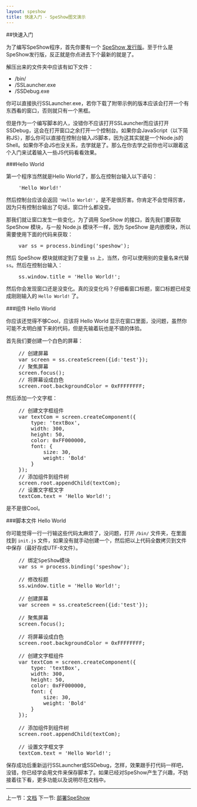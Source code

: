 ```yaml
---
layout: speshow
title: 快速入门 - SpeShow图文演示
---
```


##快速入门

为了编写SpeShow程序，首先你要有一个 [SpeShow 发行版](download.html)。至于什么是SpeShow发行版，反正就是你点进去下个最新的就是了。

解压出来的文件夹中应该有如下文件：

 - /bin/
 - /SSLauncher.exe
 - /SSDebug.exe

你可以直接执行SSLauncher.exe，若你下载了附带示例的版本应该会打开一个有东西看的窗口，否则就只有一个黑框。

但是作为一个编写脚本的人，没错你不应该打开SSLauncher而应该打开SSDebug，这会在打开窗口之余打开一个控制台。如果你会JavaScript（以下简称JS），那么你可以直接在控制台输入JS脚本，因为这其实就是一个Node.js的Shell。如果你不会JS也没关系，去学就是了。那么在你去学之前你也可以跟着这个入门来试着输入一些JS代码看看效果。

###Hello World

第一个程序当然就是Hello World了，那么在控制台输入以下语句：

<pre class="brush:js">
	'Hello World!'
</pre>

然后控制台应该会返回 `'Hello World!'`，是不是很厉害。你肯定不会觉得厉害，因为只有控制台输出了句话，窗口什么都没变。

那我们就让窗口发生一些变化，为了调用 SpeShow 的接口，首先我们要获取 SpeShow 模块，与一般 Node.js 模块不一样，因为 SpeShow 是内嵌模块，所以需要使用下面的代码来获取：

<pre class="brush:js">
	var ss = process.binding('speshow');
</pre>

然后 SpeShow 模块就绑定到了变量 `ss` 上，当然，你可以使用别的变量名来代替 `ss`。然后在控制台输入：

<pre class="brush:js">
	ss.window.title = 'Hello World!';
</pre>

然后你会发现窗口还是没变化。真的没变化吗？仔细看窗口标题，窗口标题已经变成刚刚输入的 `Hello World!` 了。

###组件 Hello World

你应该还觉得不够Cool，应该将 Hello World 显示在窗口里面，没问题，虽然你可能不太明白接下来的代码，但是先输着玩也是不错的体验。

首先我们要创建一个白色的屏幕：

<pre class="brush:js">
	// 创建屏幕
	var screen = ss.createScreen({id:'test'});
	// 聚焦屏幕
	screen.focus();
	// 将屏幕设成白色
	screen.root.backgroundColor = 0xFFFFFFFF;
</pre>

然后添加一个文字框：

<pre class="brush:js">
	// 创建文字框组件
	var textCom = screen.createComponent({
		type: 'textBox',
		width: 300,
		height: 50,
		color: 0xFF000000,
		font: {
			size: 30,
			weight: 'Bold'
		}
	});
	// 添加组件到组件树
	screen.root.appendChild(textCom);
	// 设置文字框文字
	textCom.text = 'Hello World!';
</pre>

是不是很Cool。

###脚本文件 Hello World

你可能觉得一行一行输这些代码太麻烦了，没问题，打开 `/bin/` 文件夹，在里面找到 `init.js` 文件，如果没有就手动创建一个，然后把以上代码全数拷贝到文件中保存（最好存成UTF-8文件）。

<pre class="brush:js">
	// 绑定SpeShow模块
	var ss = process.binding('speshow');
	
	// 修改标题
	ss.window.title = 'Hello World!';

	// 创建屏幕
	var screen = ss.createScreen({id:'test'});
	
	// 聚焦屏幕
	screen.focus();
	
	// 将屏幕设成白色
	screen.root.backgroundColor = 0xFFFFFFFF;

	// 创建文字框组件
	var textCom = screen.createComponent({
		type: 'textBox',
		width: 300,
		height: 50,
		color: 0xFF000000,
		font: {
			size: 30,
			weight: 'Bold'
		}
	});
	
	// 添加组件到组件树
	screen.root.appendChild(textCom);
	
	// 设置文字框文字
	textCom.text = 'Hello World!';
</pre>

保存成功后重新运行SSLauncher或SSDebug，怎样，效果跟手打代码一样吧，没错，你已经学会用文件来保存脚本了。如果已经对SpeShow产生了兴趣，不妨接着往下看，更多功能以及说明尽在文档中。

***********************************************************************

上一节：[文档](docs.html)
下一节: [部署SpeShow](deployment.html)